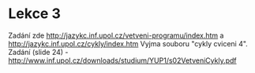 # Lekce 3
Zadání zde http://jazykc.inf.upol.cz/vetveni-programu/index.htm a http://jazykc.inf.upol.cz/cykly/index.htm
Vyjma souboru "cykly cviceni 4". Zadání (slide 24) - http://www.inf.upol.cz/downloads/studium/YUP1/s02VetveniCykly.pdf 
